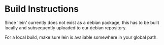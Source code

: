 # Build Instructions

Since 'lein' currently does not exist as a debian package, this has to be built
locally and subsequently uploaded to our debian repository.

For a local build, make sure lein is available somewhere in your global path.
